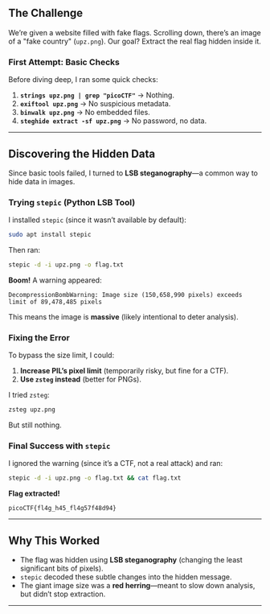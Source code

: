 

## **The Challenge**  
We’re given a website filled with fake flags. Scrolling down, there’s an image of a "fake country" (`upz.png`). Our goal? Extract the real flag hidden inside it.  

### **First Attempt: Basic Checks**  
Before diving deep, I ran some quick checks:  
1. **`strings upz.png | grep "picoCTF"`** → Nothing.  
2. **`exiftool upz.png`** → No suspicious metadata.  
3. **`binwalk upz.png`** → No embedded files.  
4. **`steghide extract -sf upz.png`** → No password, no data.  



---

## **Discovering the Hidden Data**  
Since basic tools failed, I turned to **LSB steganography**—a common way to hide data in images.  

### **Trying `stepic` (Python LSB Tool)**  
I installed `stepic` (since it wasn’t available by default):  
```bash
sudo apt install stepic
```  

Then ran:  
```bash
stepic -d -i upz.png -o flag.txt
```  

**Boom!** A warning appeared:  
```
DecompressionBombWarning: Image size (150,658,990 pixels) exceeds limit of 89,478,485 pixels
```  

This means the image is **massive** (likely intentional to deter analysis).  

### **Fixing the Error**  
To bypass the size limit, I could:  
1. **Increase PIL’s pixel limit** (temporarily risky, but fine for a CTF).  
2. **Use `zsteg` instead** (better for PNGs).  

I tried `zsteg`:  
```bash
zsteg upz.png
```  

But still nothing.  

### **Final Success with `stepic`**  
I ignored the warning (since it’s a CTF, not a real attack) and ran:  
```bash
stepic -d -i upz.png -o flag.txt && cat flag.txt
```  

**Flag extracted!**  
```
picoCTF{fl4g_h45_fl4g57f48d94}
```  

---

## **Why This Worked**  
- The flag was hidden using **LSB steganography** (changing the least significant bits of pixels).  
- `stepic` decoded these subtle changes into the hidden message.  
- The giant image size was a **red herring**—meant to slow down analysis, but didn’t stop extraction.  

---
